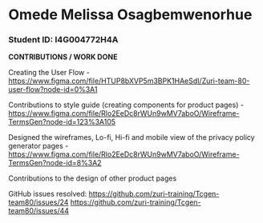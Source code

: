 # Omede Melissa Osagbemwenorhue 

### Student ID: I4G004772H4A 

**CONTRIBUTIONS / WORK DONE**

Creating the User Flow - https://www.figma.com/file/HTUP8bXVP5m3BPK1HAeSdI/Zuri-team-80-user-flow?node-id=0%3A1

Contributions to style guide (creating components for product pages) - https://www.figma.com/file/Rlo2EeDc8rWUn9wMV7aboO/Wireframe-TermsGen?node-id=123%3A105

Designed the wireframes, Lo-fi, Hi-fi and mobile view of the privacy policy generator pages - https://www.figma.com/file/Rlo2EeDc8rWUn9wMV7aboO/Wireframe-TermsGen?node-id=8%3A2

Contributions to the design of other product pages

GitHub issues resolved:   https://github.com/zuri-training/Tcgen-team80/issues/24 https://github.com/zuri-training/Tcgen-team80/issues/44
